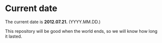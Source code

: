 # Current date

The current date is **2012.07.21.** (YYYY.MM.DD.)

This repository will be good when the world ends, so we will know how long it lasted.
